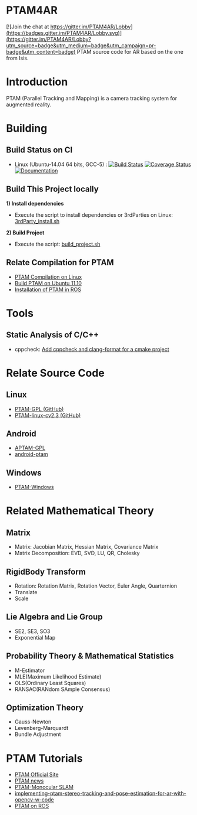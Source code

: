 # PTAM4AR

[![Join the chat at https://gitter.im/PTAM4AR/Lobby](https://badges.gitter.im/PTAM4AR/Lobby.svg)](https://gitter.im/PTAM4AR/Lobby?utm_source=badge&utm_medium=badge&utm_campaign=pr-badge&utm_content=badge)
PTAM source code for AR based on the one from Isis.

# Introduction
PTAM (Parallel Tracking and Mapping) is a camera tracking system for augmented reality.

# Building

## Build Status on CI
* Linux (Ubuntu-14.04 64 bits, GCC-5) : [![Build Status](https://travis-ci.org/GaoHongchen/PTAM4AR.svg?branch=master)](https://travis-ci.org/GaoHongchen/PTAM4AR) [![Coverage Status](https://coveralls.io/repos/github/GaoHongchen/PTAM4AR/badge.svg?branch=master)](https://coveralls.io/github/GaoHongchen/PTAM4AR?branch=master) [![Documentation](https://codedocs.xyz/GaoHongchen/PTAM4AR.svg)](https://codedocs.xyz/GaoHongchen/PTAM4AR/)

## Build This Project locally

**1) Install dependencies**
* Execute the script to install dependencies or 3rdParties on Linux: [3rdParty_install.sh](./scripts/3rdParty_install.sh)   

**2) Build Project**
* Execute the script: [build_project.sh](./scripts/build_project.sh)

## Relate Compilation for PTAM
* [PTAM Compilation on Linux](http://hustcalm.me/blog/2013/09/27/ptam-compilation-on-linux-howto/)
* [Build PTAM on Ubuntu 11.10](http://irawiki.disco.unimib.it/irawiki/index.php/PTAM)
* [Installation of PTAM in ROS](https://sites.google.com/site/zhilongliuwebsite/research/computer-vision-embedded-systems/ptam)

# Tools
## Static Analysis of C/C++
* cppcheck: [Add cppcheck and clang-format for a cmake project](https://arcanis.me/en/2015/10/17/cppcheck-and-clang-format)

# Relate Source Code

## Linux
* [PTAM-GPL (GitHub)](https://github.com/Oxford-PTAM/PTAM-GPL)
* [PTAM-linux-cv2.3 (GitHub)](https://github.com/nttputus/PTAM-linux-cv2.3)

## Android
* [APTAM-GPL](https://github.com/ICGJKU/APTAM-GPL)
* [android-ptam](https://github.com/damienfir/android-ptam)

## Windows
* [PTAM-Windows](https://github.com/LucRyan/PTAM-Windows)

# Related Mathematical Theory

## Matrix
* Matrix: Jacobian Matrix, Hessian Matrix, Covariance Matrix
* Matrix Decomposition: EVD, SVD, LU, QR, Cholesky

## RigidBody Transform
* Rotation: Rotation Matrix, Rotation Vector, Euler Angle, Quarternion
* Translate
* Scale

## Lie Algebra and Lie Group
* SE2, SE3, SO3
* Exponential Map

## Probability Theory & Mathematical Statistics
* M-Estimator
* MLE(Maximum Likelihood Estimate)
* OLS(Ordinary Least Squares)
* RANSAC(RANdom SAmple Consensus)

## Optimization Theory
* Gauss-Newton
* Levenberg-Marquardt
* Bundle Adjustment

# PTAM Tutorials
* [PTAM Official Site](http://www.robots.ox.ac.uk/~gk/PTAM/)
* [PTAM news](https://ewokrampage.wordpress.com/)
* [PTAM-Monocular SLAM](http://www.doc.ic.ac.uk/~gj414/monocular_slam/ptam.html)
* [implementing-ptam-stereo-tracking-and-pose-estimation-for-ar-with-opencv-w-code](http://www.morethantechnical.com/2010/03/06/implementing-ptam-stereo-tracking-and-pose-estimation-for-ar-with-opencv-w-code/)
* [PTAM on ROS](http://wiki.ros.org/ptam)
